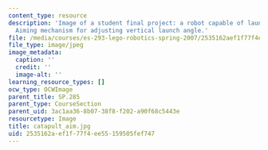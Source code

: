 ```yaml
---
content_type: resource
description: 'Image of a student final project: a robot capable of launching a projectile.
  Aiming mechanism for adjusting vertical launch angle.'
file: /media/courses/es-293-lego-robotics-spring-2007/2535162aef1f77f4ee55159505fef747_catapult_aim.jpg
file_type: image/jpeg
image_metadata:
  caption: ''
  credit: ''
  image-alt: ''
learning_resource_types: []
ocw_type: OCWImage
parent_title: SP.285
parent_type: CourseSection
parent_uid: 3ac1aa36-8b07-38f8-f202-a90f68c5443e
resourcetype: Image
title: catapult_aim.jpg
uid: 2535162a-ef1f-77f4-ee55-159505fef747
---
```

